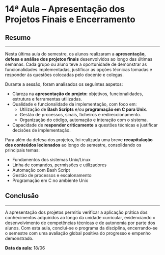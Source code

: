 # 14ª Aula – Apresentação dos Projetos Finais e Encerramento

## Resumo

---

Nesta última aula do semestre, os alunos realizaram a **apresentação, defesa e análise dos projetos finais** desenvolvidos ao longo das últimas semanas. Cada grupo ou aluno teve a oportunidade de demonstrar as funcionalidades implementadas, justificar as opções técnicas tomadas e responder às questões colocadas pelo docente e colegas.

Durante a sessão, foram analisados os seguintes aspetos:

- Clareza na **apresentação do projeto**: objetivos, funcionalidades, estrutura e ferramentas utilizadas.
- Qualidade e funcionalidade da implementação, com foco em:
  - Utilização de **Bash Scripts** e/ou **programação em C para Unix**.
  - Gestão de processos, sinais, ficheiros e redireccionamento.
  - Organização do código, automação e interação com o sistema.
- Capacidade de **responder criticamente** a questões técnicas e justificar decisões de implementação.

Para além da defesa dos projetos, foi realizada uma breve **recapitulação dos conteúdos lecionados** ao longo do semestre, consolidando os principais temas:

- Fundamentos dos sistemas Unix/Linux
- Linha de comandos, permissões e utilizadores
- Automação com Bash Script
- Gestão de processos e escalonamento
- Programação em C no ambiente Unix

## Conclusão

---

A apresentação dos projetos permitiu verificar a aplicação prática dos conhecimentos adquiridos ao longo da unidade curricular, evidenciando o desenvolvimento de competências técnicas e de autonomia por parte dos alunos. Com esta aula, conclui-se o programa da disciplina, encerrando-se o semestre com uma avaliação global positiva do progresso e empenho demonstrado.

**Data da aula:** 18/06
